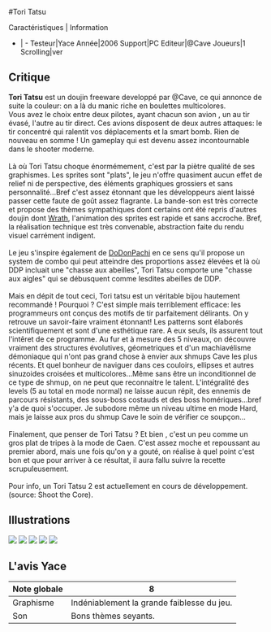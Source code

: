 #Tori Tatsu

Caractéristiques | Information
- | -
Testeur|Yace
Année|2006
Support|PC
Editeur|@Cave
Joueurs|1
Scrolling|ver

## Critique
<b>Tori Tatsu</b> est un doujin freeware developpé par @Cave, ce qui annonce de suite la couleur: on a là du manic riche en boulettes multicolores.<br/>Vous avez le choix entre deux pilotes, ayant chacun son avion , un au tir évasé, l'autre au tir direct. Ces avions disposent de deux autres attaques: le tir concentré qui ralentit vos déplacements et la smart bomb. Rien de nouveau en somme ! Un gameplay  qui est devenu assez incontournable dans le shooter moderne.<br/><br/>Là où Tori Tatsu choque énormémement, c'est par la piètre qualité de ses graphismes. Les sprites sont "plats", le jeu n'offre quasiment aucun effet de relief ni de perspective, des éléments graphiques grossiers et sans personnalité...Bref c'est assez étonnant que les développeurs aient laissé passer cette faute de goût assez flagrante. La bande-son est très correcte et propose des thèmes sympathiques dont certains ont été repris d'autres doujin dont <a href="index.php?page=fiche&id=1059"> Wrath</a>, l'animation des sprites est rapide et sans accroche. Bref, la réalisation technique est très convenable, abstraction faite du rendu visuel carrément indigent.<br/><br/>Le jeu s'inspire également de <a href="index.php?page=fiche&id=50"> DoDonPachi</a> en ce sens qu'il propose un system de combo qui peut atteindre des proportions assez élevées et là où DDP incluait une "chasse aux abeilles", Tori Tatsu comporte une "chasse aux aigles" qui se débusquent comme lesdites abeilles de DDP.<br/><br/>Mais en dépit de tout ceci, Tori tatsu est un véritable bijou hautement recommandé ! Pourquoi ? C'est simple mais terriblement efficace: les programmeurs ont conçus des motifs de tir parfaitement délirants. On y retrouve un savoir-faire vraiment étonnant! Les patterns sont élaborés scientifiquement et sont d'une esthétique rare. A eux seuls, ils assurent tout l'intêret de ce programme. Au fur et à mesure des 5 niveaux, on découvre vraiment des structures évolutives, géometriques et d'un machiavélisme démoniaque qui n'ont pas grand chose à envier aux shmups Cave les plus récents. Et quel bonheur de naviguer dans ces couloirs, ellipses et autres sinuzoides croisées et multicolores...Même sans être un inconditionnel de ce type de shmup, on ne peut que reconnaitre le talent. L'intégralité des levels (5 au total en mode normal) ne laisse aucun répit, des ennemis de parcours résistants, des sous-boss costauds et des boss homériques...bref y'a de quoi s'occuper. Je subodore même un niveau ultime en mode Hard, mais je laisse aux pros du shmup Cave le soin de vérifier ce soupçon...<br/><br/>Finalement, que penser de Tori Tatsu ? Et bien , c'est un peu comme un gros plat de tripes à la mode de Caen. C'est assez moche et repoussant au premier abord, mais une fois qu'on y a gouté, on réalise à quel point c'est bon et que pour arriver à ce résultat, il aura fallu suivre la recette scrupuleusement.<br/><br/>Pour info, un Tori Tatsu 2 est actuellement en cours de développement. (source: Shoot the Core).

## Illustrations
![](http://www.shmup.com/images/thumbs/img_fiche_1_1125.bmp)
![](http://www.shmup.com/images/thumbs/img_fiche_2_1125.bmp)
![](http://www.shmup.com/images/thumbs/img_fiche_3_1125.bmp)
![](http://www.shmup.com/images/thumbs/img_fiche_4_1125.bmp)
![](http://www.shmup.com/images/thumbs/img_fiche_5_1125.bmp)

## L'avis Yace
Note globale|8
-|-
Graphisme|Indéniablement la grande faiblesse du jeu.
Son|Bons thèmes seyants.

